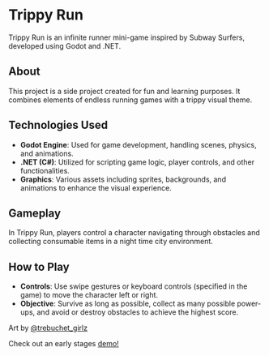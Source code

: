 # Trippy Run

Trippy Run is an infinite runner mini-game inspired by Subway Surfers, 
developed using Godot and .NET.

## About

This project is a side project created for fun and learning purposes. It 
combines elements of endless running games with a trippy visual theme.

## Technologies Used

- **Godot Engine**: Used for game development, handling scenes, physics, 
and animations.
- **.NET (C#)**: Utilized for scripting game logic, player controls, and 
other functionalities.
- **Graphics**: Various assets including sprites, backgrounds, and 
animations to enhance the visual experience.

## Gameplay

In Trippy Run, players control a character navigating through obstacles 
and collecting consumable items in a night time city environment.

## How to Play

- **Controls**: Use swipe gestures or keyboard controls (specified in the 
game) to move the character left or right.
- **Objective**: Survive as long as possible, collect as many possible 
power-ups, and avoid or destroy  obstacles to achieve the highest score.

Art by [@trebuchet_girlz](https://www.instagram.com/trebuchet_girlz/)

Check out an early stages [demo!](https://youtube.com/shorts/ZDdmABv-ZlU?feature=share)
